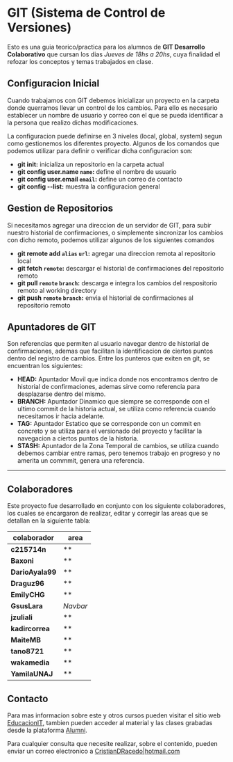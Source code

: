 # GIT (Sistema de Control de Versiones)

Esto es una guia teorico/practica para los alumnos de __GIT Desarrollo Colaborativo__ que cursan los dias _Jueves de 18hs a 20hs_, cuya finalidad el refozar los conceptos y temas trabajados en clase.

## Configuracion Inicial

Cuando trabajamos con GIT debemos inicializar un proyecto en la carpeta donde querramos llevar un control de los cambios. Para ello es necesario establecer un nombre de usuario y correo con el que se pueda identificar a la persona que realizo dichas modificaciones.

La configuracion puede definirse en 3 niveles (local, global, system) segun como gestionemos los diferentes proyecto. Algunos de los comandos que podemos utilizar para definir o verificar dicha configuracion son:

* __git init:__ inicializa un repositorio en la carpeta actual
* __git config user.name `name`:__ define el nombre de usuario
* __git config user.email `email`:__ define un correo de contacto
* __git config --list:__ muestra la configuracion general

## Gestion de Repositorios

Si necesitamos agregar una direccion de un servidor de GIT, para subir nuestro historial de confirmaciones, o simplemente sincronizar los cambios con dicho remoto, podemos utilizar algunos de los siguientes comandos

* __git remote add `alias` `url`:__ agregar una direccion remota al repositorio local
* __git fetch `remote`:__ descargar el historial de confirmaciones del repositorio remoto
* __git pull `remote` `branch`:__ descarga e integra los cambios del respositorio remoto al working directory
* __git push `remote` `branch`:__ envia el historial de confirmaciones al repositorio remoto

## Apuntadores de GIT

Son referencias que permiten al usuario navegar dentro de historial de confirmaciones, ademas que facilitan la identificacion de ciertos puntos dentro del registro de cambios. Entre los punteros que exiten en git, se encuentran los siguientes:

* __HEAD:__ Apuntador Movil que indica donde nos encontramos dentro de historial de confirmaciones, ademas sirve como referencia para desplazarse dentro del mismo.
* __BRANCH:__ Apuntador Dinamico que siempre se corresponde con el ultimo commit de la historia actual, se utiliza como referencia cuando necesitamos ir hacia adelante.
* __TAG:__ Apuntador Estatico que se corresponde con un commit en concreto y se utiliza para el versionado del proyecto y facilitar la navegacion a ciertos puntos de la historia.
* __STASH:__ Apuntador de la Zona Temporal de cambios, se utiliza cuando debemos cambiar entre ramas, pero tenemos trabajo en progreso y no amerita un commmit, genera una referencia.

---

## Colaboradores

Este proyecto fue desarrollado en conjunto con los siguiente colaboradores, los cuales se encargaron de realizar, editar y corregir las areas que se detallan en la siguiente tabla:

|colaborador|area|
|-|-|
|**c215714n** | ** |
|**Baxoni** | ** |
|**DarioAyala99** | ** |
|**Draguz96** | ** |
|**EmilyCHG** | ** |
|**GsusLara** | *Navbar* |
|**jzuliali** | ** |
|**kadircorrea** | ** |
|**MaiteMB** | ** |
|**tano8721** | ** |
|**wakamedia** | ** |
|**YamilaUNAJ** | ** |

## Contacto

Para mas informacion sobre este y otros cursos pueden visitar el sitio web [EducacionIT](https://educacionit.com.ar), tambien pueden acceder al material y las clases grabadas desde la plataforma [Alumni](https://alumni.education). 

Para cualquier consulta que necesite realizar, sobre el contenido, pueden enviar un correo electronico a [CristianDRacedo|hotmail.com](mailto:cristiandracedo|hotmail.com)